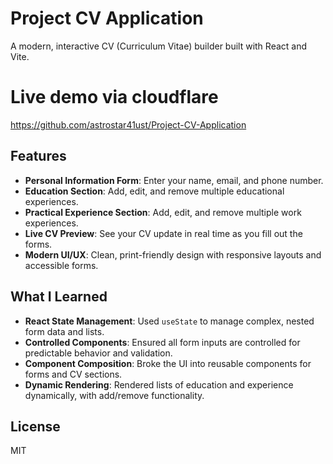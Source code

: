 # Project CV Application

A modern, interactive CV (Curriculum Vitae) builder built with React and Vite.

# Live demo via cloudflare
https://github.com/astrostar41ust/Project-CV-Application

## Features
- **Personal Information Form**: Enter your name, email, and phone number.
- **Education Section**: Add, edit, and remove multiple educational experiences.
- **Practical Experience Section**: Add, edit, and remove multiple work experiences.
- **Live CV Preview**: See your CV update in real time as you fill out the forms.
- **Modern UI/UX**: Clean, print-friendly design with responsive layouts and accessible forms.

## What I Learned
- **React State Management**: Used `useState` to manage complex, nested form data and lists.
- **Controlled Components**: Ensured all form inputs are controlled for predictable behavior and validation.
- **Component Composition**: Broke the UI into reusable components for forms and CV sections.
- **Dynamic Rendering**: Rendered lists of education and experience dynamically, with add/remove functionality.


## License
MIT
